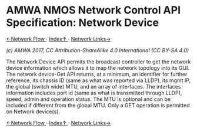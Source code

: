 # AMWA NMOS Network Control API Specification: Network Device

[←Network Flow ](3.0._Network_Flow.md) · [ Index↑ ](..) · [Network Links→](5.0._Network_Links.md)

_(c) AMWA 2017, CC Attribution-ShareAlike 4.0 International (CC BY-SA 4.0)_

The Network Device API permits the broadcast controller to get the network device information which allows it to map the network topology into its GUI.  
The network device-Get API returns, at a minimum,  an identifier for further reference, its chassis ID (same as what was reported via LLDP), its mgmt IP, the global (switch wide) MTU,  and an array of interfaces.  The interfaces information includes port id (same as what is transmitted through LLDP), speed, admin and operation status. The MTU is optional and can be included if different from the global MTU. 
Only a GET operation is permitted on Network device(s). 

[←Network Flow ](3.0._Network_Flow.md) · [ Index↑ ](..) · [Network Links→](5.0._Network_Links.md)

